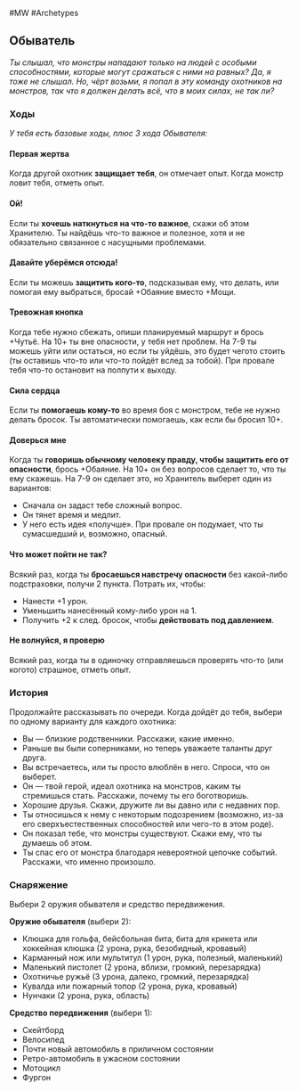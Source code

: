 #MW #Archetypes

## Обыватель
*Ты слышал, что монстры нападают только на людей с особыми способностями, которые могут сражаться с ними на равных? Да, я тоже не слышал. Но, чёрт возьми, я попал в эту команду охотников на монстров, так что я должен делать всё, что в моих силах, не так ли?*

### Ходы
*У тебя есть базовые ходы, плюс 3 хода Обывателя:* 
#### Первая жертва
Когда другой охотник **защищает тебя**, он отмечает опыт. Когда монстр ловит тебя, отметь опыт. 

#### Ой! 
Если ты **хочешь наткнуться на что-то важное**, скажи об этом Хранителю. Ты найдёшь что-то важное и полезное, хотя и не обязательно связанное с насущными проблемами. 

#### Давайте уберёмся отсюда! 
Если ты можешь **защитить кого-то**, подсказывая ему, что делать, или помогая ему выбраться, бросай +Обаяние вместо +Мощи. 

#### Тревожная кнопка
Когда тебе нужно сбежать, опиши планируемый маршрут и брось +Чутьё. На 10+ ты вне опасности, у тебя нет проблем. На 7-9 ты можешь уйти или остаться, но если ты уйдёшь, это будет чегото стоить (ты оставишь что-то или что-то пойдёт вслед за тобой). При провале тебя что-то остановит на полпути к выходу. 

#### Сила сердца
Если ты **помогаешь кому-то** во время боя с монстром, тебе не нужно делать бросок. Ты автоматически помогаешь, как если бы бросил 10+. 

#### Доверься мне
Когда ты **говоришь обычному человеку правду, чтобы защитить его от опасности**, брось +Обаяние. На 10+ он без вопросов сделает то, что ты ему скажешь. На 7-9 он сделает это, но Хранитель выберет один из вариантов: 
-  Сначала он задаст тебе сложный вопрос. 
-  Он тянет время и медлит. 
-  У него есть идея «получше». 
При провале он подумает, что ты сумасшедший и, возможно, опасный. 

#### Что может пойти не так?
Всякий раз, когда ты **бросаешься навстречу опасности** без какой-либо подстраховки, получи 2 пункта. Потрать их, чтобы:
-  Нанести +1 урон. 
-  Уменьшить нанесённый кому-либо урон на 1. 
-  Получить +2 к след. бросок, чтобы **действовать под давлением**. 

#### Не волнуйся, я проверю
Всякий раз, когда ты в одиночку отправляешься проверять что-то (или когото) страшное, отметь опыт. 

### История
Продолжайте рассказывать по очереди. Когда дойдёт до тебя, выбери по одному варианту для каждого охотника: 
-  Вы — близкие родственники. Расскажи, какие именно. 
-  Раньше вы были соперниками, но теперь уважаете таланты друг друга. 
-  Вы встречаетесь, или ты просто влюблён в него. Спроси, что он выберет. 
-  Он — твой герой, идеал охотника на монстров, каким ты стремишься стать. Расскажи, почему ты его боготворишь. 
-  Хорошие друзья. Скажи, дружите ли вы давно или с недавних пор. 
-  Ты относишься к нему с некоторым подозрением (возможно, из-за его сверхъестественных способностей или чего-то в этом роде). 
-  Он показал тебе, что монстры существуют. Скажи ему, что ты думаешь об этом. 
-  Ты спас его от монстра благодаря невероятной цепочке событий. Расскажи, что именно произошло.

### Снаряжение
Выбери 2 оружия обывателя и средство передвижения. 

**Оружие обывателя** (выбери 2): 
- Клюшка для гольфа, бейсбольная бита, бита для крикета или хоккейная клюшка (2 урона, рука, безобидный, кровавый) 
- Карманный нож или мультитул (1 урон, рука, полезный, маленький) 
- Маленький пистолет (2 урона, вблизи, громкий, перезарядка) 
- Охотничье ружьё (3 урона, далеко, громкий, перезарядка) 
- Кувалда или пожарный топор (2 урона, рука, кровавый) 
- Нунчаки (2 урона, рука, область) 

**Средство передвижения** (выбери 1): 
- Скейтборд 
- Велосипед 
- Почти новый автомобиль в приличном состоянии 
- Ретро-автомобиль в ужасном состоянии 
- Мотоцикл 
- Фургон